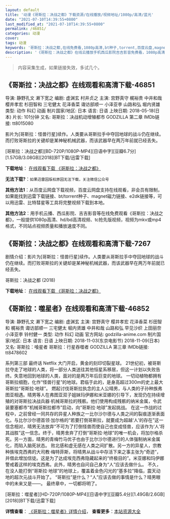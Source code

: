 ```yaml
---
layout: default
title: '动漫《哥斯拉：决战之都》下载资源/在线播放/视频地址/1080p/高清/蓝光'
date: "2021-07-10T14:39:55+0800"
last_modified_at: "2021-07-10T14:39:55+0800"
permalink: /46851/
categories: 动漫
cover:
tags: 动漫
keywords: '哥斯拉：决战之都,在线免费看,1080p高清,bt种子,torrent,百度云盘,magnet,磁力链,迅雷下载资源'
description: '《哥斯拉：决战之都》在线云播放手机西瓜影院吉吉影音免费看，1080p高清bd/hd未删减完整版和tc抢先枪版，mkv/mp4格式，附带bt/torrent种子、magnet/磁力链、百度云盘、网盘资源迅雷下载链接'
---
```


>内容采集生成，如果链接失效，多试几个。


## 《哥斯拉：决战之都》在线观看和高清下载-46851

导演: 静野孔文 濑下宽之 编剧: 虚渊玄 村井贞之 主演: 宫野真守 梶裕贵 中井和哉 樱井孝宏 杉田智和 三宅健太 花泽香菜 诹访部顺一 小泽亚李 山路和弘 堀内贤雄 类型: 动作 科幻 动画 制片国家/地区: 日本 语言: 日语 上映日期: 2018-05-18(日本) 片长: 101分钟 又名: 哥斯拉：决战机动增殖都市 GODZILLA 第二章 IMDb链接: tt8015080

影片为[哥斯拉：怪兽行星]续作。人类要从哥斯拉手中夺回地球的战斗仍在继续。而打败哥斯拉的关键却是某神秘机械武器，而该武器早在两万年前就已经丢失。


[哥斯拉：决战之都][BD-720P/1080P-MP4][日语中字][豆瓣6.7分][1.57GB/3.08GB][2018][BT下载/迅雷下载]

**下载地址**： [在线观看下载 《哥斯拉：决战之都》](https://www.btdx8.com/torrent/gsljzzd_2018.html) 


**无法下载?**：`如果迅雷因版权原因无法下载，关注微信公众号 `

**其他方法1**：从百度云网盘下载视频，百度云网盘支持在线观看，非会员有限制，如果能找到迅雷下载链接、bt/torrent种子、magnet磁力链接、e2dk链接等，可以用迅雷、比特彗星等工具将完整视频下载到本地。

**其他方法2**：用手机云播、西瓜影院、吉吉影音等在线免费观看《哥斯拉：决战之都》，一般提供1080p高清、hd/bd高清视频、tc抢先版视频，视频为mkv或mp4格式，不同站点视频质量和播放速度不同。


## 《哥斯拉：决战之都》在线观看和高清下载-7267

剧情介绍：影片为[哥斯拉：怪兽行星]续作。人类要从哥斯拉手中夺回地球的战斗仍在继续。而打败哥斯拉的关键却是某神秘机械武器，而该武器早在两万年前就已经丢失。


哥斯拉：决战之都 (2018)

**下载地址**： [在线观看下载 《哥斯拉：决战之都》](https://www.btbtdy.me/btdy/dy13218.html) 


## 《哥斯拉：噬星者》在线观看和高清下载-46852

导演: 静野孔文 濑下宽之 编剧: 虚渊玄 主演: 宫野真守 樱井孝宏 花泽香菜 杉田智和 梶裕贵 诹访部顺一 三宅健太 堀内贤雄 中井和哉 山路和弘 早见沙织 上田丽奈 小泽亚李 铃村健一 类型: 动作 科幻 动画 官方网站: godzilla-anime.com 制片国家/地区: 日本 语言: 日语 上映日期: 2018-11-03(东京电影节) 2018-11-09(日本) 又名: 哥斯拉：喰星者 哥斯拉：行星吞噬者 GODZILLA 第三章 IMDb链接: tt8478602

系列第三部 最终话 Netflix 大门开启，黄金的刻印切裂星球。 21世纪初，被哥斯拉夺走了地球的人类，将一部分人类送往其他恒星系移居，但这一计划以失败告终。失意地回到地球的人类，面对的是两万年后巨变的地球。 一切动植物都拥有哥斯拉细胞，化作“怪兽行星”的地球。君临于此的，是身高超过300m的史上最大哥斯拉“哥斯拉·地球”。 燃起讨伐哥斯拉执念的主人公晴男，与人类的子孙种族弗图亚相遇。晴男等人在弗图亚双子姐妹玛伊娜和米亚娜的引导下，发现仍在持续增殖的对哥斯拉决战兵器·机械哥斯拉的残骸。他们使用构成残骸的纳米金属，令武装要塞都市“机械哥斯拉都市”启动，向“哥斯拉·地球”发起挑战。 在这一作战的过程中，之前曾经一同共存的异星人种族之一比尔沙尔德与人类之间的裂痕逐渐表面化。与比尔沙尔德首领·加尔格的“若要打倒哥斯拉，就要成为超越‘人’的存在”这一信念相对，晴男无法放弃“不可为了打倒怪兽而使自己也变成怪兽，应该作为‘人’将其战胜”这一信念。终于，晴男舍弃了打倒“哥斯拉·地球”的唯一机会，将加尔格杀死。另一方面，晴男的青梅竹马优子也由于比尔沙尔德进行的人体强制纳米金属化，而陷入脑死状态。 败北感和虚无感在人类之间扩散。另一方的异星人，宗教种族埃克西弗的大司教·梅特菲斯，将晴男从战斗中存活下来之事主张为“奇迹”，并借此增加信徒。这是为了达成埃克西弗隐藏起来的“终极目的”。米亚娜和玛伊娜警戒着这样的埃克西弗。此外，晴男也自问自己身为“人”应该去做什么。 不久，在没人能打倒“哥斯拉·地球”的地球上，覆盖着金色闪光的“基多拉”降临，震天动地的超次元战斗开始了。 “哥斯拉”是什么？“人”应该去做的事情是什么？晴男眼中的未来又是——。 最终章中，一切都将明了。


[哥斯拉：噬星者][HD-720P/1080P-MP4][日语中字][豆瓣5.4分][1.49GB/2.6GB][2018][BT下载/迅雷下载]

**详情查看**： [《哥斯拉：噬星者》详情介绍](/movie/46852/)， **查看更多**：[本站资源大全](/movie/t/all/)

